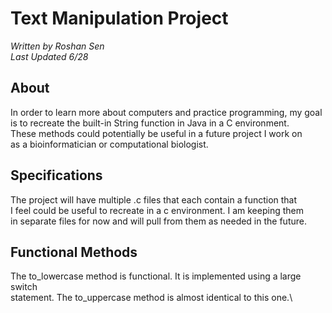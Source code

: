 # **Text Manipulation Project**
*Written by Roshan Sen*\
*Last Updated 6/28*

## **About**
In order to learn more about computers and practice programming, my goal\
is to recreate the built-in String function in Java in a C environment.\
These methods could potentially be useful in a future project I work on\
as a bioinformatician or computational biologist.

## **Specifications**
The project will have multiple .c files that each contain a function that\
I feel could be useful to recreate in a c environment. I am keeping them\
in separate files for now and will pull from them as needed in the future.

## **Functional Methods**
The to_lowercase method is functional. It is implemented using a large switch\
statement. The to_uppercase method is almost identical to this one.\

